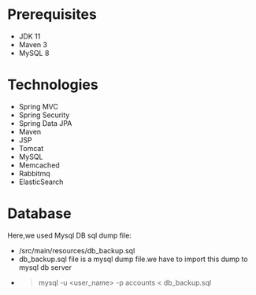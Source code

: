# Prerequisites

- JDK 11 
- Maven 3 
- MySQL 8

# Technologies 
- Spring MVC
- Spring Security
- Spring Data JPA
- Maven
- JSP
- Tomcat
- MySQL
- Memcached
- Rabbitmq
- ElasticSearch
# Database
Here,we used Mysql DB 
sql dump file:
- /src/main/resources/db_backup.sql
- db_backup.sql file is a mysql dump file.we have to import this dump to mysql db server
- > mysql -u <user_name> -p accounts < db_backup.sql


